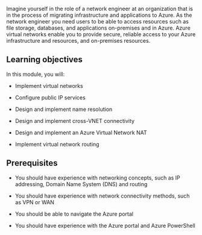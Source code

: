 

Imagine yourself in the role of a network engineer at an organization that is in the process of migrating infrastructure and applications to Azure. As the network engineer you need users to be able to access resources such as file storage, databases, and applications on-premises and in Azure. Azure virtual networks enable you to provide secure, reliable access to your Azure infrastructure and resources, and on-premises resources.
 

## Learning objectives

In this module, you will:

- Implement virtual networks

- Configure public IP services

- Design and implement name resolution 

- Design and implement cross-VNET connectivity

- Design and implement an Azure Virtual Network NAT

- Implement virtual network routing

## Prerequisites

- You should have experience with networking concepts, such as IP addressing, Domain Name System (DNS) and routing

- You should have experience with network connectivity methods, such as VPN or WAN

- You should be able to navigate the Azure portal

- You should have experience with the Azure portal and Azure PowerShell


